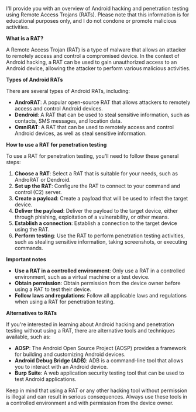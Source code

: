I'll provide you with an overview of Android hacking and penetration testing using Remote Access Trojans (RATs). Please note that this information is for educational purposes only, and I do not condone or promote malicious activities.

**What is a RAT?**

A Remote Access Trojan (RAT) is a type of malware that allows an attacker to remotely access and control a compromised device. In the context of Android hacking, a RAT can be used to gain unauthorized access to an Android device, allowing the attacker to perform various malicious activities.

**Types of Android RATs**

There are several types of Android RATs, including:

* **AndroRAT**: A popular open-source RAT that allows attackers to remotely access and control Android devices.
* **Dendroid**: A RAT that can be used to steal sensitive information, such as contacts, SMS messages, and location data.
* **OmniRAT**: A RAT that can be used to remotely access and control Android devices, as well as steal sensitive information.

**How to use a RAT for penetration testing**

To use a RAT for penetration testing, you'll need to follow these general steps:

1. **Choose a RAT**: Select a RAT that is suitable for your needs, such as AndroRAT or Dendroid.
2. **Set up the RAT**: Configure the RAT to connect to your command and control (C2) server.
3. **Create a payload**: Create a payload that will be used to infect the target device.
4. **Deliver the payload**: Deliver the payload to the target device, either through phishing, exploitation of a vulnerability, or other means.
5. **Establish a connection**: Establish a connection to the target device using the RAT.
6. **Perform testing**: Use the RAT to perform penetration testing activities, such as stealing sensitive information, taking screenshots, or executing commands.

**Important notes**

* **Use a RAT in a controlled environment**: Only use a RAT in a controlled environment, such as a virtual machine or a test device.
* **Obtain permission**: Obtain permission from the device owner before using a RAT to test their device.
* **Follow laws and regulations**: Follow all applicable laws and regulations when using a RAT for penetration testing.

**Alternatives to RATs**

If you're interested in learning about Android hacking and penetration testing without using a RAT, there are alternative tools and techniques available, such as:

* **AOSP**: The Android Open Source Project (AOSP) provides a framework for building and customizing Android devices.
* **Android Debug Bridge (ADB)**: ADB is a command-line tool that allows you to interact with an Android device.
* **Burp Suite**: A web application security testing tool that can be used to test Android applications.

Keep in mind that using a RAT or any other hacking tool without permission is illegal and can result in serious consequences. Always use these tools in a controlled environment and with permission from the device owner.
